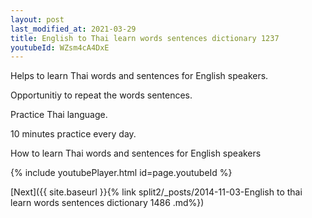 ```yaml
---
layout: post
last_modified_at: 2021-03-29
title: English to Thai learn words sentences dictionary 1237 
youtubeId: WZsm4cA4DxE
---
```

 
 
Helps to learn Thai words and sentences for English speakers.

Opportunitiy to repeat the words sentences. 

Practice Thai language. 
 
10 minutes practice every day. 
 
How to learn Thai words and sentences for English speakers 
 
{% include youtubePlayer.html id=page.youtubeId %}
 
 
[Next]({{ site.baseurl }}{% link  split2/_posts/2014-11-03-English to thai learn words sentences dictionary 1486 .md%})
 
